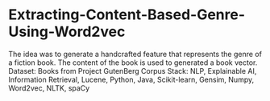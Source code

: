 # Extracting-Content-Based-Genre-Using-Word2vec
The idea was to generate a handcrafted feature that represents the genre of a fiction book.
The content of the book is used to generated a book vector.
Dataset: Books from Project GutenBerg Corpus
Stack: NLP, Explainable AI, Information Retrieval, Lucene, Python, Java, Scikit-learn, Gensim, Numpy,
Word2vec, NLTK, spaCy
